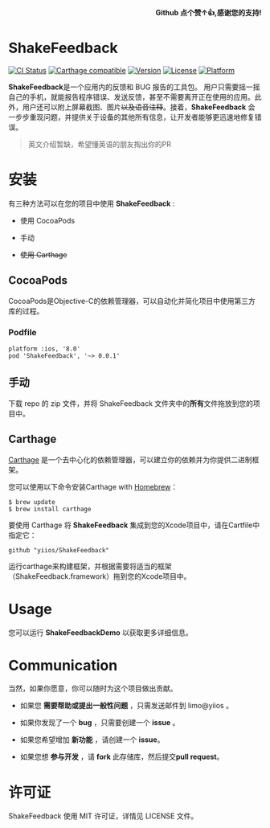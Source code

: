 <p align="right"><b>Github 点个赞↑👍,感谢您的支持!</b></p>

# ShakeFeedback
[![CI Status](https://travis-ci.org/yiios/ShakeFeedback.svg?branch=master)](https://travis-ci.org/yiios/ShakeFeedback)
[![Carthage compatible](https://img.shields.io/badge/Carthage-compatible-4BC51D.svg?style=flat)](https://github.com/Carthage/Carthage)
[![Version](https://img.shields.io/cocoapods/v/ShakeFeedback.svg?style=flat)](http://cocoapods.org/pods/ShakeFeedback)
[![License](https://img.shields.io/cocoapods/l/ShakeFeedback.svg?style=flat)](http://cocoapods.org/pods/ShakeFeedback)
[![Platform](https://img.shields.io/cocoapods/p/ShakeFeedback.svg?style=flat)](http://cocoapods.org/pods/ShakeFeedback)

**ShakeFeedback**是一个应用内的反馈和 BUG 报告的工具包。 用户只需要摇一摇自己的手机，就能报告程序错误、发送反馈，甚至不需要离开正在使用的应用。此外，用户还可以附上屏幕截图、图片~~以及语音注释~~。接着，**ShakeFeedback** 会一步步重现问题，并提供关于设备的其他所有信息，让开发者能够更迅速地修复错误。

> 英文介绍暂缺，希望懂英语的朋友掏出你的PR


# 安装

有三种方法可以在您的项目中使用 **ShakeFeedback** :

* 使用 CocoaPods

* 手动

* ~~使用 Carthage~~


## CocoaPods
    
CocoaPods是Objective-C的依赖管理器，可以自动化并简化项目中使用第三方库的过程。


### Podfile

    platform :ios, '8.0'
    pod 'ShakeFeedback', '~> 0.0.1'

## 手动

下载 repo 的 zip 文件，并将 ShakeFeedback 文件夹中的**所有**文件拖放到您的项目中。


## Carthage

[Carthage](https://github.com/Carthage/Carthage) 是一个去中心化的依赖管理器，可以建立你的依赖并为你提供二进制框架。

您可以使用以下命令安装Carthage with [Homebrew](http://brew.sh/)：

    $ brew update
    $ brew install carthage
        
        
要使用 Carthage 将 **ShakeFeedback** 集成到您的Xcode项目中，请在Cartfile中指定它：

    github "yiios/ShakeFeedback"

运行carthage来构建框架，并根据需要将适当的框架（ShakeFeedback.framework）拖到您的Xcode项目中。

# Usage 

您可以运行 **ShakeFeedbackDemo** 以获取更多详细信息。

# Communication

当然，如果你愿意，你可以随时为这个项目做出贡献。


- 如果您 **需要帮助或提出一般性问题** ，只需发送邮件到 limo@yiios 。

- 如果你发现了一个 **bug** ，只需要创建一个 **issue**  。

- 如果您希望增加 **新功能** ，请创建一个 **issue**。

- 如果您想 **参与开发** ，请 **fork** 此存储库，然后提交**pull request**。


# 许可证

ShakeFeedback 使用 MIT 许可证，详情见 LICENSE 文件。


